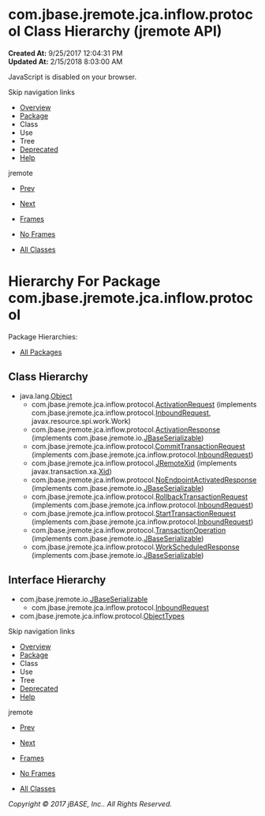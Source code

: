# com.jbase.jremote.jca.inflow.protocol Class Hierarchy (jremote   API)

**Created At:** 9/25/2017 12:04:31 PM  
**Updated At:** 2/15/2018 8:03:00 AM  

<!--<br>    try {<br>        if (location.href.indexOf('is-external=true') == -1) {<br>            parent.document.title="com.jbase.jremote.jca.inflow.protocol Class Hierarchy (jremote   API)";<br>        }<br>    }<br>    catch(err) {<br>    }<br>//-->
JavaScript is disabled on your browser.

Skip navigation links

- [Overview](../../../../../../overview-summary.html)
- [Package](/39264-protocol/com_jbase_jremote_jca_inflow_protocol_package-summary)
- Class
- Use
- Tree
- [Deprecated](../../../../../../deprecated-list.html)
- [Help](../../../../../../help-doc.html)


jremote <br>

- [Prev](/39262-inflow/com_jbase_jremote_jca_inflow_package-tree)
- [Next](/39266-mbean/com_jbase_jremote_jca_mbean_package-tree)


- [Frames](../../../../../../index.html?com/jbase/jremote/jca/inflow/protocol//39264-protocol/com_jbase_jremote_jca_inflow_protocol_package-tree)
- [No Frames](/39264-protocol/com_jbase_jremote_jca_inflow_protocol_package-tree)


- [All Classes](../../../../../../allclasses-noframe.html)


<!--<br>  allClassesLink = document.getElementById("allclasses\_navbar\_top");<br>  if(window==top) {<br>    allClassesLink.style.display = "block";<br>  }<br>  else {<br>    allClassesLink.style.display = "none";<br>  }<br>  //-->

# Hierarchy For Package com.jbase.jremote.jca.inflow.protocol
Package Hierarchies:
- [All Packages](../../../../../../overview-tree.html)

## Class Hierarchy

- java.lang.[Object](http://java.sun.com/j2se/1.5.0/docs/api/java/lang/Object.html?is-external=true "class or interface in java.lang")
    - com.jbase.jremote.jca.inflow.protocol.[ActivationRequest](/39264-protocol/com_jbase_jremote_jca_inflow_protocol_activationrequest "class in com.jbase.jremote.jca.inflow.protocol") (implements com.jbase.jremote.jca.inflow.protocol.[InboundRequest](/39264-protocol/com_jbase_jremote_jca_inflow_protocol_inboundrequest "interface in com.jbase.jremote.jca.inflow.protocol"), javax.resource.spi.work.Work)
    - com.jbase.jremote.jca.inflow.protocol.[ActivationResponse](/39264-protocol/com_jbase_jremote_jca_inflow_protocol_activationresponse "class in com.jbase.jremote.jca.inflow.protocol") (implements com.jbase.jremote.io.[JBaseSerializable](/39250-io/com_jbase_jremote_io_jbaseserializable "interface in com.jbase.jremote.io"))
    - com.jbase.jremote.jca.inflow.protocol.[CommitTransactionRequest](/39270-protocol/com_jbase_jremote_protocol_committransactionrequest "class in com.jbase.jremote.jca.inflow.protocol") (implements com.jbase.jremote.jca.inflow.protocol.[InboundRequest](/39264-protocol/com_jbase_jremote_jca_inflow_protocol_inboundrequest "interface in com.jbase.jremote.jca.inflow.protocol"))
    - com.jbase.jremote.jca.inflow.protocol.[JRemoteXid](/39264-protocol/com_jbase_jremote_jca_inflow_protocol_JRemoteXid "class in com.jbase.jremote.jca.inflow.protocol") (implements javax.transaction.xa.[Xid](http://java.sun.com/j2se/1.5.0/docs/api/javax/transaction/xa/Xid.html?is-external=true "class or interface in javax.transaction.xa"))
    - com.jbase.jremote.jca.inflow.protocol.[NoEndpointActivatedResponse](/39264-protocol/com_jbase_jremote_jca_inflow_protocol_noendpointactivatedresponse "class in com.jbase.jremote.jca.inflow.protocol") (implements com.jbase.jremote.io.[JBaseSerializable](/39250-io/com_jbase_jremote_io_jbaseserializable "interface in com.jbase.jremote.io"))
    - com.jbase.jremote.jca.inflow.protocol.[RollbackTransactionRequest](/39270-protocol/com_jbase_jremote_protocol_rollbacktransactionrequest "class in com.jbase.jremote.jca.inflow.protocol") (implements com.jbase.jremote.jca.inflow.protocol.[InboundRequest](/39264-protocol/com_jbase_jremote_jca_inflow_protocol_inboundrequest "interface in com.jbase.jremote.jca.inflow.protocol"))
    - com.jbase.jremote.jca.inflow.protocol.[StartTransactionRequest](/39264-protocol/com_jbase_jremote_jca_inflow_protocol_starttransactionrequest "class in com.jbase.jremote.jca.inflow.protocol") (implements com.jbase.jremote.jca.inflow.protocol.[InboundRequest](/39264-protocol/com_jbase_jremote_jca_inflow_protocol_inboundrequest "interface in com.jbase.jremote.jca.inflow.protocol"))
    - com.jbase.jremote.jca.inflow.protocol.[TransactionOperation](/39264-protocol/com_jbase_jremote_jca_inflow_protocol_transactionoperation "class in com.jbase.jremote.jca.inflow.protocol") (implements com.jbase.jremote.io.[JBaseSerializable](/39250-io/com_jbase_jremote_io_jbaseserializable "interface in com.jbase.jremote.io"))
    - com.jbase.jremote.jca.inflow.protocol.[WorkScheduledResponse](/39264-protocol/com_jbase_jremote_jca_inflow_protocol_workscheduledresponse "class in com.jbase.jremote.jca.inflow.protocol") (implements com.jbase.jremote.io.[JBaseSerializable](/39250-io/com_jbase_jremote_io_jbaseserializable "interface in com.jbase.jremote.io"))


## Interface Hierarchy

- com.jbase.jremote.io.[JBaseSerializable](/39250-io/com_jbase_jremote_io_jbaseserializable "interface in com.jbase.jremote.io")
    - com.jbase.jremote.jca.inflow.protocol.[InboundRequest](/39264-protocol/com_jbase_jremote_jca_inflow_protocol_inboundrequest "interface in com.jbase.jremote.jca.inflow.protocol")
- com.jbase.jremote.jca.inflow.protocol.[ObjectTypes](/39264-protocol/com_jbase_jremote_jca_inflow_protocol_ObjectTypes "interface in com.jbase.jremote.jca.inflow.protocol")

Skip navigation links

- [Overview](../../../../../../overview-summary.html)
- [Package](/39264-protocol/com_jbase_jremote_jca_inflow_protocol_package-summary)
- Class
- Use
- Tree
- [Deprecated](../../../../../../deprecated-list.html)
- [Help](../../../../../../help-doc.html)


jremote <br>

- [Prev](/39262-inflow/com_jbase_jremote_jca_inflow_package-tree)
- [Next](/39266-mbean/com_jbase_jremote_jca_mbean_package-tree)


- [Frames](../../../../../../index.html?com/jbase/jremote/jca/inflow/protocol//39264-protocol/com_jbase_jremote_jca_inflow_protocol_package-tree)
- [No Frames](/39264-protocol/com_jbase_jremote_jca_inflow_protocol_package-tree)


- [All Classes](../../../../../../allclasses-noframe.html)


<!--<br>  allClassesLink = document.getElementById("allclasses\_navbar\_bottom");<br>  if(window==top) {<br>    allClassesLink.style.display = "block";<br>  }<br>  else {<br>    allClassesLink.style.display = "none";<br>  }<br>  //-->

*Copyright © 2017 jBASE, Inc.. All Rights Reserved.*
